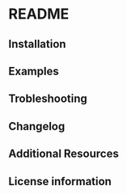 # README

## Installation

## Examples

## Trobleshooting

## Changelog

## Additional Resources

## License information
